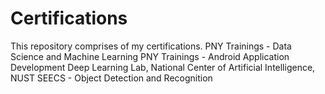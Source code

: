 # Certifications

This repository comprises of my certifications.
PNY Trainings - Data Science and Machine Learning
PNY Trainings - Android Application Development
Deep Learning Lab, National Center of Artificial Intelligence, NUST SEECS - Object Detection and Recognition
